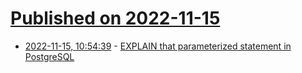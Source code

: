 # [Published on 2022-11-15](index.md)

* [2022-11-15, 10:54:39](https://lobste.rs/s/a55yek/explain_parameterized_statement) - [EXPLAIN that parameterized statement in PostgreSQL](https://www.cybertec-postgresql.com/en/explain-that-parameterized-statement/)
